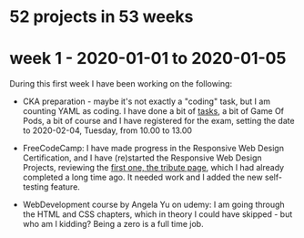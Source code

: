 # 52 projects in 53 weeks

# week 1 - 2020-01-01 to 2020-01-05

During this first week I have been working on the following:

- CKA preparation - maybe it's not exactly a "coding" task, but I am counting YAML as coding. I have done a bit of [tasks](https://kubernetes.io/docs/tasks), a bit of Game Of Pods, a bit of course and I have registered for the exam, setting the date to 2020-02-04, Tuesday, from 10.00 to 13.00

- FreeCodeCamp: I have made progress in the Responsive Web Design Certification, and I have (re)started the Responsive Web Design Projects, reviewing the [first one, the tribute page](https://codepen.io/logube/full/wGPvjE), which I had already completed a long time ago. It needed work and I added the new self-testing feature.

- WebDevelopment course by Angela Yu on udemy: I am going through the HTML and CSS chapters, which in theory I could have skipped - but who am I kidding? Being a zero is a full time job.


